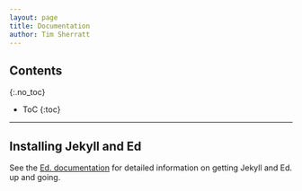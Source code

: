 ```yaml
---
layout: page
title: Documentation
author: Tim Sherratt
---
```


## Contents
{:.no_toc}

* ToC
{:toc}

---

## Installing Jekyll and Ed

See the [Ed. documentation](https://elotroalex.github.io/ed/documentation/) for detailed information on getting Jekyll and Ed. up and going.

